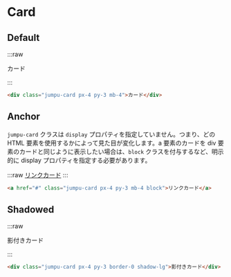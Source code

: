 # Card

## Default

:::raw

<div class="jumpu-card px-4 py-3 mb-4">カード</div>

:::

```html
<div class="jumpu-card px-4 py-3 mb-4">カード</div>
```

## Anchor

`jumpu-card` クラスは `display` プロパティを指定していません。つまり、どの HTML 要素を使用するかによって見た目が変化します。a 要素のカードを div 要素のカードと同じように表示したい場合は、`block` クラスを付与するなど、明示的に display プロパティを指定する必要があります。

:::raw
<a href="#" class="jumpu-card px-4 py-3 mb-4 block">リンクカード</a>
:::

```html
<a href="#" class="jumpu-card px-4 py-3 mb-4 block">リンクカード</a>
```

## Shadowed

:::raw

<div class="jumpu-card px-4 py-3 border-0 shadow-lg">影付きカード</div>

:::

```html
<div class="jumpu-card px-4 py-3 border-0 shadow-lg">影付きカード</div>
```
